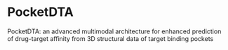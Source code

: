 # PocketDTA
PocketDTA: an advanced multimodal architecture for enhanced prediction of drug-target affinity from 3D structural data of target binding pockets
